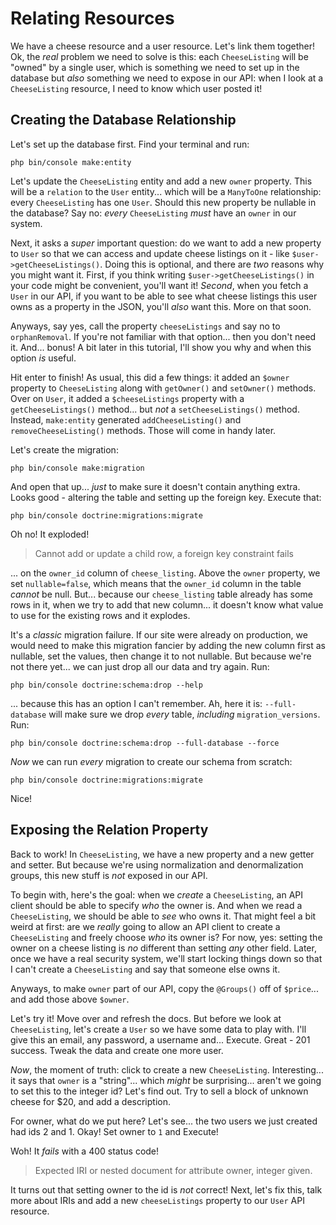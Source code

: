 # Relating Resources

We have a cheese resource and a user resource. Let's link them together! Ok,
the *real* problem we need to solve is this: each `CheeseListing` will be "owned"
by a single user, which is something we need to set up in the database but *also*
something we need to expose in our API: when I look at a `CheeseListing` resource,
I need to know which user posted it!

## Creating the Database Relationship

Let's set up the database first. Find your terminal and run:

```terminal
php bin/console make:entity
```

Let's update the `CheeseListing` entity and add a new `owner` property.
This will be a `relation` to the `User` entity... which will be a `ManyToOne`
relationship: every `CheeseListing` has one `User`. Should this new property be
nullable in the database? Say no: *every* `CheeseListing` *must* have an `owner`
in our system.

Next, it asks a *super* important question: do we want to add a new property
to `User` so that we can access and update cheese listings on it - like
`$user->getCheeseListings()`. Doing this is optional, and there are *two* reasons
why you might want it. First, if you think writing `$user->getCheeseListings()`
in your code might be convenient, you'll want it! *Second*, when you fetch a
`User` in our API, if you want to be able to see what cheese listings this user
owns as a property in the JSON, you'll *also* want this. More on that soon.

Anyways, say yes, call the property `cheeseListings` and say no to `orphanRemoval`.
If you're not familiar with that option... then you don't need it. And... bonus!
A bit later in this tutorial, I'll show you why and when this option *is* useful.

Hit enter to finish! As usual, this did a few things: it added an `$owner`
property to `CheeseListing` along with `getOwner()` and `setOwner()` methods.
Over on `User`, it added a `$cheeseListings` property with a `getCheeseListings()`
method... but *not* a `setCheeseListings()` method. Instead, `make:entity` generated
`addCheeseListing()` and `removeCheeseListing()` methods. Those will come in handy
later.

Let's create the migration:

```terminal
php bin/console make:migration
```

And open that up... *just* to make sure it doesn't contain anything extra. Looks
good - altering the table and setting up the foreign key. Execute that:

```terminal
php bin/console doctrine:migrations:migrate
```

Oh no! It exploded!

> Cannot add or update a child row, a foreign key constraint fails

... on the `owner_id` column of `cheese_listing`. Above the `owner` property,
we set `nullable=false`, which means that the `owner_id` column in the table
*cannot* be null. But... because our `cheese_listing` table already has some rows
in it, when we try to add that new column... it doesn't know what value to use
for the existing rows and it explodes.

It's a *classic* migration failure. If our site were already on production,
we would need to make this migration fancier by adding the new column first
as nullable, set the values, then change it to not nullable. But because we're
not there yet... we can just drop all our data and try again. Run:

```terminal
php bin/console doctrine:schema:drop --help
```

... because this has an option I can't remember. Ah, here it is: `--full-database`
will make sure we drop *every* table, *including* `migration_versions`. Run:

```terminal
php bin/console doctrine:schema:drop --full-database --force
```

*Now* we can run *every* migration to create our schema from scratch:

```terminal
php bin/console doctrine:migrations:migrate
```

Nice!

## Exposing the Relation Property

Back to work! In `CheeseListing`, we have a new property and a new getter and setter.
But because we're using normalization and denormalization groups, this new stuff
is *not* exposed in our API.

To begin with, here's the goal: when we *create* a `CheeseListing`, an API client
should be able to specify *who* the owner is. And when we read a `CheeseListing`,
we should be able to *see* who owns it. That might feel a bit weird at first:
are we *really* going to allow an API client to create a `CheeseListing` and freely
choose *who* its owner is? For now, yes: setting the owner on a cheese listing
is *no* different than setting *any* other field. Later, once we have a real
security system, we'll start locking things down so that I can't create a
`CheeseListing` and say that someone else owns it.

Anyways, to make `owner` part of our API, copy the `@Groups()` off of `$price`...
and add those above `$owner`.

Let's try it! Move over and refresh the docs. But before we look at `CheeseListing`,
let's create a `User` so we have some data to play with. I'll give this an email,
any password, a username and... Execute. Great - 201 success. Tweak the data and
create one more user.

*Now*, the moment of truth: click to create a new `CheeseListing`. Interesting...
it says that `owner` is a "string"... which *might* be surprising... aren't we
going to set this to the integer id? Let's find out. Try to sell a block of unknown
cheese for $20, and add a description.

For owner, what do we put here? Let's see... the two users we just created had
ids 2 and 1. Okay! Set owner to `1` and Execute!

Woh! It *fails* with a 400 status code!

> Expected IRI or nested document for attribute owner, integer given.

It turns out that setting owner to the id is *not* correct! Next, let's fix this,
talk more about IRIs and add a new `cheeseListings` property to our `User` API
resource.
